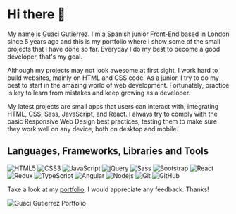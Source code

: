 # Hi there 👋

My name is Guaci Gutierrez. I'm a Spanish junior Front-End based in London since 5 years ago and this is my portfolio where I show some of the small projects that I have done so far. 
Everyday I do my best to become a good developer, that's my goal.

Although my projects may not look awesome at first sight, I work hard to build websites, mainly on HTML and CSS code. As a junior, I try to do my best to start in the amazing world of web development. Fortunately, practice is key to learn from mistakes and keep growing as a developer.

My latest projects are small apps that users can interact with, integrating HTML, CSS, Sass, JavaScript, and React. I always try to comply with the basic Responsive Web Design best practices, testing them to make sure they work well on any device, both on desktop and mobile.


## Languages, Frameworks, Libraries and Tools

![HTML5](https://img.shields.io/badge/-HTML5-E34F26?style=flat-square&logo=html5&logoColor=white)
![CSS3](https://img.shields.io/badge/-CSS3-1572B6?style=flat-square&logo=css3)
![JavaScript](https://img.shields.io/badge/-JavaScript-black?style=flat-square&logo=javascript)
![jQuery](https://img.shields.io/badge/-jQuery-black?style=flat-square&logo=jquery&logoColor=1572B6)
![Sass](https://img.shields.io/badge/-Sass-black?style=flat-square&logo=sass&logoColor=f252a2)
![Bootstrap](https://img.shields.io/badge/-Bootstrap-black?style=flat-square&logo=bootstrap&logoColor=751aff)
![React](https://img.shields.io/badge/-React-black?style=flat-square&logo=react)
![Redux](https://img.shields.io/badge/-Redux-black?style=flat-square&logo=redux&logoColor=8946d6)
![TypeScript](https://img.shields.io/badge/-TypeScript-black?style=flat-square&logo=typescript)
![Angular](https://img.shields.io/badge/-Angular-black?style=flat-square&logo=angular&logoColor=fc0d0d)
![Nodejs](https://img.shields.io/badge/-NodeJs-black?style=flat-square&logo=node.js)
![Git](https://img.shields.io/badge/-Git-black?style=flat-square&logo=git)
![GitHub](https://img.shields.io/badge/-GitHub-181717?style=flat-square&logo=github)


Take a look at my [portfolio](https://guacig.github.io/). I would appreciate any feedback. Thanks!

![Guaci Gutierrez Portfolio](https://res.cloudinary.com/drpcjt13x/image/upload/v1603218354/Proyectos/Personal%20Portfolio%20Webpage/Guaci_Gutierrez_Front-End_Developer_oo2orr.png "Guaci Gutierrez Portfolio")
